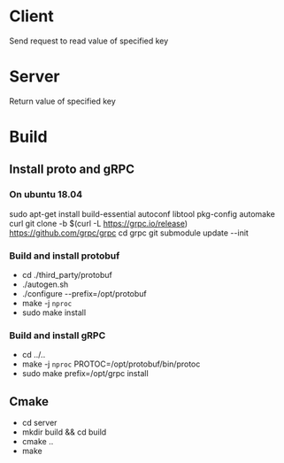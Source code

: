 # Client 
  Send request to read value of specified key

# Server
  Return value of specified key

# Build
## Install proto and gRPC
### On ubuntu 18.04
sudo apt-get install build-essential autoconf libtool pkg-config automake curl
git clone -b $(curl -L https://grpc.io/release) https://github.com/grpc/grpc
cd grpc
git submodule update --init
 
### Build and install protobuf
 - cd ./third_party/protobuf
 - ./autogen.sh
 - ./configure --prefix=/opt/protobuf
 - make -j `nproc`
 - sudo make install
  
### Build and install gRPC
 - cd ../..
 - make -j `nproc` PROTOC=/opt/protobuf/bin/protoc 
 - sudo make prefix=/opt/grpc install

## Cmake
 - cd server
 - mkdir build && cd build
 - cmake ..
 - make
